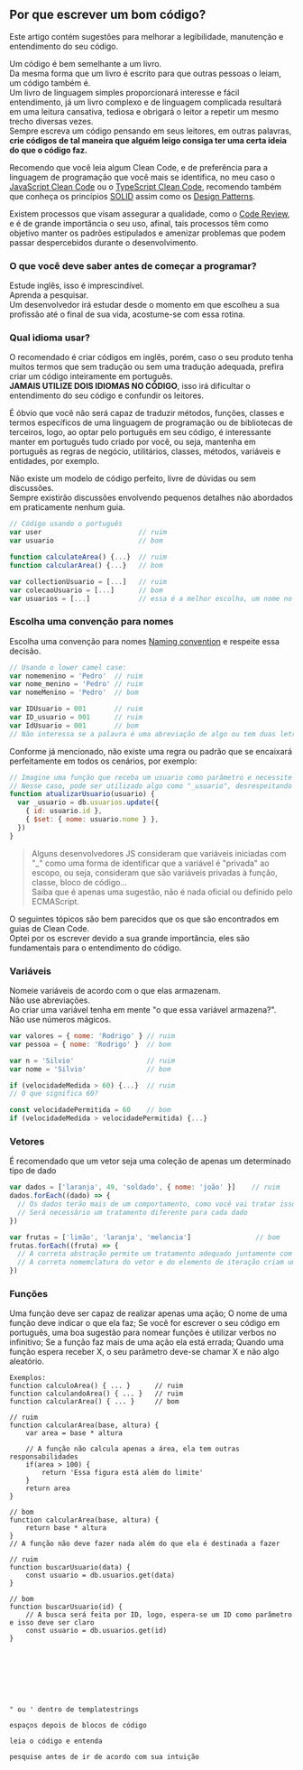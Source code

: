 
  

## Por que escrever um bom código?
Este artigo contém sugestões para melhorar a legibilidade, manutenção e entendimento do seu código.  

Um código é bem semelhante a um livro.  
Da mesma forma que um livro é escrito para que outras pessoas o leiam, um código também é.  
Um livro de linguagem simples proporcionará interesse e fácil entendimento, já um livro complexo e de linguagem complicada resultará em uma leitura cansativa, tediosa e obrigará o leitor a repetir um mesmo trecho diversas vezes.  
Sempre escreva um código pensando em seus leitores, em outras palavras, **crie códigos de tal maneira que alguém leigo consiga ter uma certa ideia do que o código faz.**

Recomendo que você leia algum Clean Code, e de preferência para a linguagem de programação que você mais se identifica, no meu caso o [JavaScript Clean Code](https://github.com/ryanmcdermott/clean-code-javascript) ou o [TypeScript Clean Code](https://github.com/labs42io/clean-code-typescript), recomendo também que conheça os princípios [SOLID](https://en.wikipedia.org/wiki/SOLID) assim como os [Design Patterns](https://en.wikipedia.org/wiki/Software_design_pattern).

Existem processos que visam assegurar a qualidade, como o [Code Review](https://en.wikipedia.org/wiki/Code_review), e é de grande importância o seu uso, afinal, tais processos têm como objetivo manter os padrões estipulados e amenizar problemas que podem passar despercebidos durante o desenvolvimento.  

### O que você deve saber antes de começar a programar?
Estude inglês, isso é imprescindível.  
Aprenda a pesquisar.  
Um desenvolvedor irá estudar desde o momento em que escolheu a sua profissão até o final de sua vida, acostume-se com essa rotina.

### Qual idioma usar?
O recomendado é criar códigos em inglês, porém, caso o seu produto tenha muitos termos que sem tradução ou sem uma tradução adequada, prefira criar um código inteiramente em português.  
**JAMAIS UTILIZE DOIS IDIOMAS NO CÓDIGO**, isso irá dificultar o entendimento do seu código e confundir os leitores.  

É óbvio que você não será capaz de traduzir métodos, funções, classes e termos específicos de uma linguagem de programação ou de bibliotecas de terceiros, logo, ao optar pelo português em seu código, é interessante manter em português tudo criado por você, ou seja, mantenha em português as regras de negócio, utilitários, classes, métodos, variáveis e entidades, por exemplo.

Não existe um modelo de código perfeito, livre de dúvidas ou sem discussões.  
Sempre existirão discussões envolvendo pequenos detalhes não abordados em praticamente nenhum guia.  

```JavaScript
// Código usando o português
var user                        // ruim
var usuario                     // bom

function calculateArea() {...}  // ruim
function calcularArea() {...}   // bom

var collectionUsuario = [...]   // ruim
var colecaoUsuario = [...]      // bom
var usuarios = [...]            // essa é a melhor escolha, um nome no plural indica que você pode ter mais de um usuário
```

### Escolha uma convenção para nomes
Escolha uma convenção para nomes [Naming convention](https://en.wikipedia.org/wiki/Naming_convention_(programming)) e respeite essa decisão.  

```JavaScript
// Usando o lower camel case:
var nomemenino = 'Pedro'  // ruim
var nome_menino = 'Pedro' // ruim
var nomeMenino = 'Pedro'  // bom

var IDUsuario = 001       // ruim
var ID_usuario = 001      // ruim
var IdUsuario = 001       // bom
// Não interessa se a palavra é uma abreviação de algo ou tem duas letras maiúsculas, como ID, respeite o padrão escolhido
```

Conforme já mencionado, não existe uma regra ou padrão que se encaixará perfeitamente em todos os cenários, por exemplo:

```JavaScript
// Imagine uma função que receba um usuario como parâmetro e necessite de uma variável com o nome usuário
// Nesse caso, pode ser utilizado algo como "_usuario", desrespeitando a convenção de nomes
function atualizarUsuario(usuario) {
  var _usuario = db.usuarios.update({
    { id: usuario.id },
    { $set: { nome: usuario.nome } },
  })
}
```
> Alguns desenvolvedores JS consideram que variáveis iniciadas com "_" como uma forma de identificar que a variável é "privada" ao escopo, ou seja, consideram que são variáveis privadas à função, classe, bloco de código...  
Saiba que é apenas uma sugestão, não é nada oficial ou definido pelo ECMAScript.  

O seguintes tópicos são bem parecidos que os que são encontrados em guias de Clean Code.  
Optei por os escrever devido a sua grande importância, eles são fundamentais para o entendimento do código.  

### Variáveis
Nomeie variáveis de acordo com o que elas armazenam.  
Não use abreviações.  
Ao criar uma variável tenha em mente "o que essa variável armazena?".  
Não use números mágicos.  

```JavaScript
var valores = { nome: 'Rodrigo' } // ruim
var pessoa = { nome: 'Rodrigo' }  // bom

var n = 'Silvio'                  // ruim
var nome = 'Silvio'               // bom

if (velocidadeMedida > 60) {...}  // ruim
// O que significa 60?

const velocidadePermitida = 60    // bom
if (velocidadeMedida > velocidadePermitida) {...}
```

### Vetores
É recomendado que um vetor seja uma coleção de apenas um determinado tipo de dado

```JavaScript
var dados = ['laranja', 49, 'soldado', { nome: 'joão' }]    // ruim
dados.forEach((dado) => {
  // Os dados terão mais de um comportamento, como você vai tratar isso?
  // Será necessário um tratamento diferente para cada dado
})

var frutas = ['limão', 'laranja', 'melancia']                // bom
frutas.forEach((fruta) => {
  // A correta abstração permite um tratamento adequado juntamente com um único comportamento
  // A correta nomemclatura do vetor e do elemento de iteração criam um código de boa legibilidade
})
```

### Funções
Uma função deve ser capaz de realizar apenas uma ação;
O nome de uma função deve indicar o que ela faz;
Se você for escrever o seu código em português, uma boa sugestão para nomear funções é utilizar verbos no infinitivo;
Se a função faz mais de uma ação ela está errada;
Quando uma função espera receber X, o seu parâmetro deve-se chamar X e não algo aleatório.
```
Exemplos:
function calculoArea() { ... }		// ruim
function calculandoArea() { ... }	// ruim
function calcularArea() { ... }		// bom

// ruim
function calcularArea(base, altura) {
	var area = base * altura

	// A função não calcula apenas a área, ela tem outras responsabilidades
	if(area > 100) {
		return 'Essa figura está além do limite'
	}
	return area
}

// bom
function calcularArea(base, altura) {
	return base * altura
}
// A função não deve fazer nada além do que ela é destinada a fazer

// ruim
function buscarUsuario(data) {
	const usuario = db.usuarios.get(data)
}

// bom
function buscarUsuario(id) {
	// A busca será feita por ID, logo, espera-se um ID como parâmetro e isso deve ser claro
	const usuario = db.usuarios.get(id)
}








" ou ' dentro de templatestrings

espaços depois de blocos de código

leia o código e entenda

pesquise antes de ir de acordo com sua intuição
